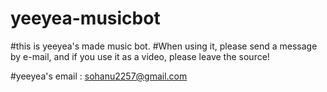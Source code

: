 # yeeyea-musicbot
#this is yeeyea's made music bot.
#When using it, please send a message by e-mail, and if you use it as a video, please leave the source!

#yeeyea's email : sohanu2257@gmail.com
